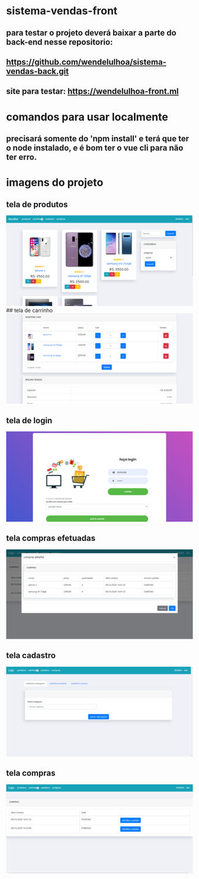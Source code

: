 # sistema-vendas-front 

## para testar o projeto deverá baixar a parte do back-end nesse repositorio:

## https://github.com/wendelulhoa/sistema-vendas-back.git

## site para testar: https://wendelulhoa-front.ml

# comandos para usar localmente
## precisará somente do 'npm install' e terá que ter o node instalado, e é bom ter o vue cli para não ter erro.

# imagens do projeto

## tela de produtos
<img src="https://github.com/wendelulhoa/sistema-vendas-front/blob/main/images-readme/produtos.PNG">
## tela de carrinho
<img src="https://github.com/wendelulhoa/sistema-vendas-front/blob/main/images-readme/carrinho.PNG">

## tela de login
<img src="https://github.com/wendelulhoa/sistema-vendas-front/blob/main/images-readme/login.PNG">

## tela compras efetuadas
<img src="https://github.com/wendelulhoa/sistema-vendas-front/blob/main/images-readme/detalheCompras.PNG">

## tela cadastro
<img src="https://github.com/wendelulhoa/sistema-vendas-front/blob/main/images-readme/cadastro.PNG">

## tela compras
<img src="https://github.com/wendelulhoa/sistema-vendas-front/blob/main/images-readme/compras.PNG">
